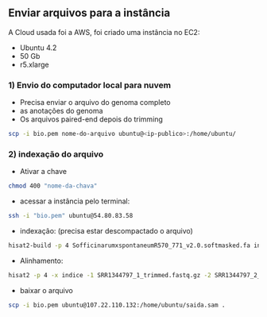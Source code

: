 ## Enviar arquivos para a instância 

A Cloud usada foi a AWS, foi criado uma instância no EC2:
  - Ubuntu 4.2
  - 50 Gb
  - r5.xlarge

### 1) Envio do computador local para nuvem 

- Precisa enviar o arquivo do genoma completo
- as anotações do genoma 
- Os arquivos paired-end depois do trimming

```bash
scp -i bio.pem nome-do-arquivo ubuntu@<ip-publico>:/home/ubuntu/
```

### 2) indexação do arquivo 
- Ativar a chave

```bash
chmod 400 "nome-da-chava"
```

- acessar a instância pelo terminal:

```bash
ssh -i "bio.pem" ubuntu@54.80.83.58
```
- indexação:
(precisa estar descompactado o arquivo)
```bash
hisat2-build -p 4 SofficinarumxspontaneumR570_771_v2.0.softmasked.fa indice
```
- Alinhamento:

```bash
hisat2 -p 4 -x indice -1 SRR1344797_1_trimmed.fastq.gz -2 SRR1344797_2_trimmed.fastq.gz -S saida.sam
``` 

- baixar o arquivo
```bash
scp -i bio.pem ubuntu@107.22.110.132:/home/ubuntu/saida.sam .
```
  
